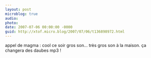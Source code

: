 ```yaml
---
layout: post
microblog: true
audio: 
photo: 
date: 2007-07-06 00:00:00 -0000
guid: http://xtof.micro.blog/2007/07/06/t136898972.html
---
```

appel de magma : cool ce soir gros son... très gros son à la maison. ça changera des daubes mp3 !
